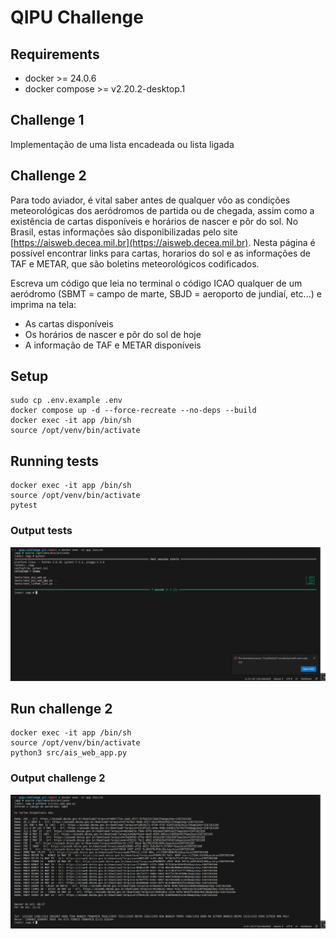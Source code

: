 # QIPU Challenge

## Requirements
- docker >= 24.0.6
- docker compose >= v2.20.2-desktop.1


## Challenge 1
Implementação de uma lista encadeada ou lista ligada

## Challenge 2
Para todo aviador, é vital saber antes de qualquer vôo as condições meteorológicas dos aeródromos de partida ou de chegada, assim como a existência de cartas disponíveis e horários de nascer e pôr do sol. No Brasil, estas informações são disponibilizadas pelo site [https://aisweb.decea.mil.br](https://aisweb.decea.mil.br).  Nesta página é possível encontrar links para cartas, horarios do sol e as informações de TAF e METAR, que são boletins meteorológicos codificados.

Escreva um código que leia no terminal o código ICAO qualquer de um aeródromo (SBMT = campo de marte, SBJD = aeroporto de jundiaí, etc...) e imprima na tela:

- As cartas disponíveis
- Os horários de nascer e pôr do sol de hoje
- A informação de TAF e METAR disponíveis

## Setup
```
sudo cp .env.example .env
docker compose up -d --force-recreate --no-deps --build
docker exec -it app /bin/sh
source /opt/venv/bin/activate
```

## Running tests
```
docker exec -it app /bin/sh
source /opt/venv/bin/activate
pytest
```
### Output tests
![Tests](./assets/output-tests.png)

## Run challenge 2
```
docker exec -it app /bin/sh
source /opt/venv/bin/activate
python3 src/ais_web_app.py
```

### Output challenge 2
![Challenge 2](./assets/output-challenge-2.png)